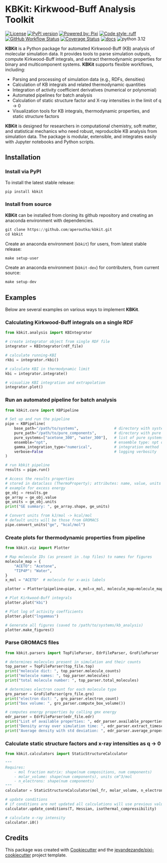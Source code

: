 # KBKit: Kirkwood-Buff Analysis Toolkit

[![License](https://img.shields.io/github/license/aperoutka/kbkit)](https://github.com/aperoutka/kbkit/blob/master/LICENSE)
[![PyPI version](https://img.shields.io/pypi/v/kbkit.svg)](https://pypi.org/project/kbkit/)
[![Powered by: Pixi](https://img.shields.io/badge/Powered_by-Pixi-facc15)](https://pixi.sh)
[![Code style: ruff](https://img.shields.io/badge/code%20style-ruff-000000.svg)](https://github.com/astral-sh/ruff)
[![GitHub Workflow Status](https://img.shields.io/github/actions/workflow/status/aperoutka/kbkit/build-and-test.yml?branch=main&logo=github-actions)](https://github.com/aperoutka/kbkit/actions/workflows/build-and-test.yml)
[![Coverage Status](https://coveralls.io/repos/github/aperoutka/kbkit/badge.svg?branch=main)](https://coveralls.io/github/aperoutka/kbkit?branch=main)
[![docs](http://img.shields.io/badge/docs-latest-brightgreen.svg?style=flat)](https://kbkit.readthedocs.io/)
![python 3.12](https://img.shields.io/badge/Python-3.12%2B-blue)

**KBKit** is a Python package for automated Kirkwood-Buff (KB) analysis of molecular simulation data. It provides tools to parse simulation outputs, compute Kirkwood-Buff integrals, and extract thermodynamic properties for binary and multicomponent systems. **KBKit** supports flexible workflows, including:

* Parsing and processing of simulation data (e.g., RDFs, densities)
* Calculation of KB integrals and related thermodynamic quantities
* Integration of activity coefficient derivatives (numerical or polynomial)
* Automated pipelines for batch analysis
* Calculation of static structure factor and X-ray intensities in the limit of q &rarr; 0
* Visualization tools for KB integrals, thermodynamic properties, and static structure factors

**KBKit** is designed for researchers in computational chemistry, soft matter, and statistical mechanics who need robust, reproducible KB analysis from simulation data. The package is modular, extensible, and integrates easily with Jupyter notebooks and Python scripts.

## Installation

### Install via PyPI

To install the latest stable release:

```python
pip install kbkit
```

### Install from source

**KBKit** can be installed from cloning its github repository and creating an anaconda environment with dependencies.

```python
git clone https://github.com/aperoutka/kbkit.git
cd kbkit
```

Create an anaconda environment (`kbkit`) for users, from latest stable release:

```python
make setup-user
```

Create an anaconda environment (`kbkit-dev`) for contributers, from current source:

```python
make setup-dev
```

## Examples

Below are several examples on various ways to implement **KBKit**.

### Calculating Kirkwood-Buff integrals on a single RDF

```python
from kbkit.analysis import KBIntegrator

# create integrator object from single RDF file
integrator = KBIntegrator(rdf_file)

# calculate running-KBI
rkbi = integrator.rkbi()

# calculate KBI in thermodynamic limit
kbi = integrator.integrate()

# visualize KBI integration and extrapolation
integrator.plot()
```

### Run an automated pipeline for batch analysis

```python
from kbkit.core import KBPipeline

# Set up and run the pipeline
pipe = KBPipeline(
    base_path="/path/to/systems",                # directory with system data
    pure_path="/path/to/pure_components",        # directory with pure component data
    pure_systems=["acetone_300", "water_300"],   # list of pure systems
    ensemble="npt",                              # ensemble type: npt or nvt
    gamma_integration_type="numerical",          # integration method
    verbose=False                                # logging verbosity
)

# run kbkit pipeline
results = pipe.run()

# Access the results properties
# stored in dataclass (ThermoProperty); attributes: name, value, units
# example for excess energy
ge_obj = results.ge
ge_array = ge_obj.value
ge_units = ge_obj.units
print("GE summary: ", ge_array.shape, ge_units)

# Convert units from kJ/mol -> kcal/mol
# default units will be those from GROMACS
pipe.convert_units("ge", "kcal/mol")
```

### Create plots for thermodynamic properties from pipeline

```python
from kbkit.viz import Plotter

# Map molecule IDs (as present in .top files) to names for figures
molecule_map = {
    "ACETO": "Acetone",
    "TIP4P": "Water",
}
x_mol = "ACETO"  # molecule for x-axis labels

plotter = Plotter(pipeline=pipe, x_mol=x_mol, molecule_map=molecule_map)

# Plot Kirkwood-Buff integrals
plotter.plot("kbi")

# Plot log of activity coefficients
plotter.plot("lngammas")

# Generate all figures (saved to /path/to/systems/kb_analysis)
plotter.make_figures()
```

### Parse GROMACS files

```python
from kbkit.parsers import TopFileParser, EdrFileParser, GroFileParser

# determines molecules present in simulation and their counts
top_parser = TopFileParser(top_file.top)
print("molecule dict: ", top_parser.molecule_counts)
print("molecule names: ", top_parser.molecules)
print("total molecule number: ", top_parser.total_molecules)

# determines electron count for each molecule type
gro_parser = GroFileParser(gro_file.gro)
print("electron dict: ", gro_parser.electron_count)
print("box volume: ", gro_parser.compute_box_volume())

# computes energy properties by calling gmx energy
edr_parser = EdrFileParser(edr_file.edr)
print("List of available properties: ", edr_parser.available_properties())
print("Density array over simulation time: ", edr_parser.extract_timeseries("density"))
print("Average density with std deviation: ", edr_parser.average_property("density", return_std=True))
```

### Calculate static structure factors and x-ray intensities as q &rarr; 0

```python
from kbkit.calculators import StaticStructureCalculator

"""
Requires:
    - mol fraction matrix: shape(num compositions, num components)
    - molar_volume: shape(num components), units cm^3/mol
    - n_electrons: shape(num components)
"""
calculator = StaticStructureCalculator(mol_fr, molar_volume, n_electrons)

# update conditions
# if conditions are not updated all calculations will use previous values
calculator.update_conditions(T, Hessian, isothermal_compressibility)

# calculate x-ray intensity
calculator.i0()
```

## Credits

This package was created with [Cookiecutter](https://github.com/audreyr/cookiecutter) and the [jevandezande/pixi-cookiecutter](https://github.com/jevandezande/pixi-cookiecutter) project template.
